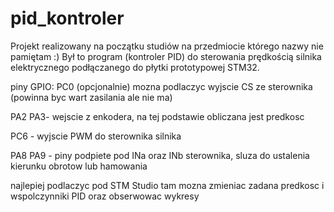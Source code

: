 pid_kontroler
=============

Projekt realizowany na początku studiów na przedmiocie którego nazwy nie pamiętam :) Był to program (kontroler PID) do sterowania prędkością silnika elektrycznego podłączanego do płytki prototypowej STM32.

piny GPIO:
  PC0 (opcjonalnie) mozna podlaczyc wyjscie CS ze sterownika (powinna byc wart zasilania ale nie ma)
  
  PA2 PA3- wejscie z enkodera, na tej podstawie obliczana jest predkosc
  
  PC6 - wyjscie PWM do sterownika silnika
  
  PA8 PA9 - piny podpiete pod INa oraz INb sterownika, sluza do ustalenia kierunku obrotow lub hamowania
  


najlepiej podlaczyc pod STM Studio tam mozna zmieniac zadana predkosc i wspolczynniki PID oraz obserwowac wykresy
